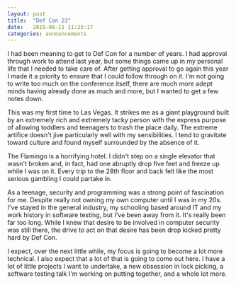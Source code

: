 ```yaml
---
layout: post
title:  "Def Con 23"
date:   2015-08-11 11:25:17
categories: announcements
---
```


I had been meaning to get to Def Con for a number of years. I had approval through work to attend last year, but some things came up in my personal life that I needed to take care of. After getting approval to go again this year I made it a priority to ensure that I could follow through on it. I'm not going to write too much on the conference itself, there are much more adept minds having already done as much and more, but I wanted to get a few notes down.

This was my first time to Las Vegas. It strikes me as a giant playground built by an extremely rich and extremely tacky person with the express purpose of allowing toddlers and teenagers to trash the place daily. The extreme artifice doesn't jive particularly well with my sensibilities. I tend to gravitate toward culture and found myself surrounded by the absence of it.

The Flamingo is a horrifying hotel. I didn't step on a single elevator that wasn't broken and, in fact, had one abruptly drop five feet and freeze up while I was on it. Every trip to the 28th floor and back felt like the most serious gambling I could partake in. 

As a teenage, security and programming was a strong point of fascination for me. Despite really not owning my own computer until I was in my 20s. I've stayed in the general industry, my schooling based around IT and my work history in software testing, but I've been away from it. It's really been far too long. While I knew that desire to be involved in computer security was still there, the drive to act on that desire has been drop kicked pretty hard by Def Con. 

I expect, over the next little while, my focus is going to become a lot more technical. I also expect that a lot of that is going to come out here. I have a lot of little projects I want to undertake, a new obsession in lock picking, a software testing talk I'm working on putting together, and a whole lot more.
